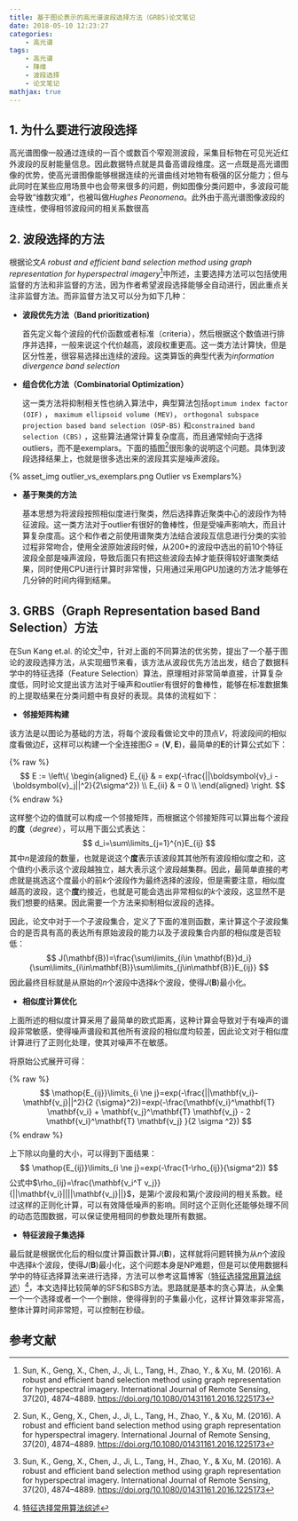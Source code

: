 ```yaml
---
title: 基于图论表示的高光谱波段选择方法（GRBS)论文笔记
date: 2018-05-10 12:23:27
categories:
	- 高光谱
tags: 
	- 高光谱
	- 降维
	- 波段选择
	- 论文笔记
mathjax: true
---
```

## 1. 为什么要进行波段选择

高光谱图像一般通过连续的一百个或数百个窄观测波段，采集目标物在可见光近红外波段的反射能量信息。因此数据特点就是具备高谱段维度。这一点既是高光谱图像的优势，使高光谱图像能够根据连续的光谱曲线对地物有极强的区分能力；但与此同时在某些应用场景中也会带来很多的问题，例如图像分类问题中，多波段可能会导致“维数灾难”，也被叫做*Hughes Peonomena*。此外由于高光谱图像波段的连续性，使得相邻波段间的相关系数很高

<!-- more -->

## 2. 波段选择的方法 

根据论文*A robust and efficient band selection method using graph representation for hyperspectral imagery*[^1]中所述，主要选择方法可以包括使用监督的方法和非监督的方法，因为作者希望波段选择能够全自动进行，因此重点关注非监督方法。而非监督方法又可以分为如下几种：

- **波段优先方法（Band prioritization)**

  首先定义每个波段的代价函数或者标准（criteria），然后根据这个数值进行排序并选择，一般来说这个代价越高，波段权重更高。这一类方法计算快，但是区分性差，很容易选择出连续的波段。这类算饭的典型代表为*information divergence band selection*

- **组合优化方法（Combinatorial Optimization）**

  这一类方法将抑制相关性也纳入算法中，典型算法包括`optimum index factor (OIF)` ， `maximum ellipsoid volume (MEV)`， `orthogonal subspace projection based band selection (OSP-BS)` 和`constrained band selection (CBS)` ，这些算法通常计算复杂度高，而且通常倾向于选择outliers，而不是exemplars。下面的插图[^1]很形象的说明这个问题。具体到波段选择结果上，也就是很多选出来的波段其实是噪声波段。

{% asset_img outlier_vs_exemplars.png Outlier vs Exemplars%}

- **基于聚类的方法**

  基本思想为将波段按照相似度进行聚类，然后选择靠近聚类中心的波段作为特征波段。这一类方法对于outlier有很好的鲁棒性，但是受噪声影响大，而且计算复杂度高。这个和作者之前使用谱聚类方法结合波段互信息进行分类的实验过程非常吻合，使用全波原始波段时候，从200+的波段中选出的前10个特征波段全部是噪声波段，导致后面只有把这些波段去掉才能获得较好谱聚类结果，同时使用CPU进行计算时非常慢，只用通过采用GPU加速的方法才能够在几分钟的时间内得到结果。

## 3. GRBS（Graph Representation based Band Selection）方法

在Sun Kang et.al. 的论文[^1]中，针对上面的不同算法的优劣势，提出了一个基于图论的波段选择方法，从实现细节来看，该方法从波段优先方法出发，结合了数据科学中的特征选择（Feature Selection）算法，原理相对非常简单直接，计算复杂度低，同时论文提出该方法对于噪声和outlier有很好的鲁棒性，能够在标准数据集的上提取结果在分类问题中有良好的表现。具体的流程如下：

- **邻接矩阵构建**

该方法是以图论为基础的方法，将每个波段看做论文中的顶点$V$，将波段间的相似度看做边$E$，这样可以构建一个全连接图$G=(\mathbf{V},\mathbf{E})$，最简单的$\mathbf{E}$的计算公式如下：

{% raw %}
$$
E := \left\{ 
\begin{aligned}
E_{ij} & = exp(-\frac{||\boldsymbol{v}_i - \boldsymbol{v}_j||^2}{2\sigma^2}) \\
E_{ii} & = 0 \\
\end{aligned}
\right.
$$
{% endraw %}

这样整个边的值就可以构成一个邻接矩阵，而根据这个邻接矩阵可以算出每个波段的**度**（*degree*），可以用下面公式表达：
$$
d_i=\sum\limits_{j=1}^{n}E_{ij}
$$
其中$n$是波段的数量，也就是说这个**度**表示该波段其其他所有波段相似度之和，这个值约小表示这个波段越独立，越大表示这个波段越集群。因此，最简单直接的考虑就是挑选这个度最小的前$k$个波段作为最终选择的波段，但是需要注意，相似度越高的波段，这个**度**约接近，也就是可能会选出非常相似的$k$个波段，这显然不是我们想要的结果。因此需要一个方法来抑制相似波段的选择。

因此，论文中对于一个子波段集合，定义了下面的准则函数，来计算这个子波段集合的是否具有高的表达所有原始波段的能力以及子波段集合内部的相似度是否较低：
$$
J(\mathbf{B})=\frac{\sum\limits_{i\in \mathbf{B}}d_i}{\sum\limits_{i\in\mathbf{B}}\sum\limits_{j\in\mathbf{B}}E_{ij}}
$$
因此最终目标就是从原始的$n$个波段中选择$k$个波段，使得$J(\mathbf{B})$最小化。

- **相似度计算优化**

上面所述的相似度计算采用了最简单的欧式距离，这种计算会导致对于有噪声的谱段非常敏感，使得噪声谱段和其他所有波段的相似度均较差，因此论文对于相似度计算进行了正则化处理，使其对噪声不在敏感。

将原始公式展开可得：

{% raw %}
$$
\mathop{E_{ij}}\limits_{i \ne j}=exp(-\frac{||\mathbf{v_i}-\mathbf{v_j}||^2}{2 {\sigma}^2})=exp(-\frac{\mathbf{v_i}^\mathbf{T} \mathbf{v_i} + \mathbf{v_j}^\mathbf{T} \mathbf{v_j} - 2 \mathbf{v_i}^\mathbf{T} \mathbf{v_j} }{2 \sigma ^2})
$$
{% endraw %}

上下除以向量的大小，可以得到下面结果：
$$
\mathop{E_{ij}}\limits_{i \ne j}=exp(-\frac{1-\rho_{ij}}{\sigma^2})
$$
公式中$\rho_{ij}=\frac{\mathbf{v_i^T v_j}}{||\mathbf{v_i}||||\mathbf{v_j}||}$，是第$i$个波段和第$j$个波段间的相关系数。经过这样的正则化计算，可以有效降低噪声的影响。同时这个正则化还能够处理不同的动态范围数据，可以保证使用相同的参数处理所有数据。

- **特征波段子集选择**

最后就是根据优化后的相似度计算函数计算$J(\mathbf{B})$，这样就将问题转换为从$n$个波段中选择$k$个波段，使得$J(\mathbf{B})$最小化，这个问题本身是NP难题，但是可以使用数据科学中的特征选择算法来进行选择，方法可以参考这篇博客（[特征选择常用算法综述](http://www.cnblogs.com/heaad/archive/2011/01/02/1924088.html)）[^2]，本文选择比较简单的SFS和SBS方法。思路就是基本的贪心算法，从全集一个一个选择或者一个一个删除，使得得到的子集最小化，这样计算效率非常高，整体计算时间非常短，可以控制在秒级。

## 参考文献

[^1]: Sun, K., Geng, X., Chen, J., Ji, L., Tang, H., Zhao, Y., & Xu, M. (2016). A robust and efficient band selection method using graph representation for hyperspectral imagery. International Journal of Remote Sensing, 37(20), 4874–4889. https://doi.org/10.1080/01431161.2016.1225173
[^2]: [特征选择常用算法综述](http://www.cnblogs.com/heaad/archive/2011/01/02/1924088.html)